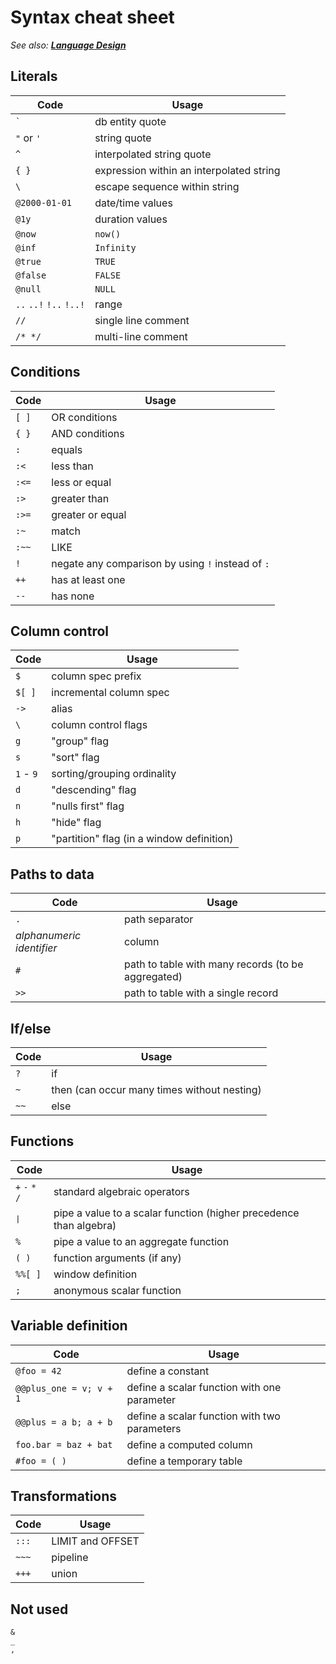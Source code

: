 # Syntax cheat sheet

_See also: **[Language Design](./design.md)**_

## Literals

| Code                    | Usage |
| --                      | -- |
| `` ` ``                 | db entity quote |
| `"` or `'`              | string quote |
| `^`                     | interpolated string quote |
| `{ }`                   | expression within an interpolated string |
| `\`                     | escape sequence within string |
| `@2000-01-01`           | date/time values |
| `@1y`                   | duration values |
| `@now`                  | `now()` |
| `@inf`                  | `Infinity` |
| `@true`                 | `TRUE` |
| `@false`                | `FALSE` |
| `@null`                 | `NULL` |
| `..` `..!` `!..` `!..!` | range |
| `//`                    | single line comment |
| `/* */`                 | multi-line comment |

## Conditions

| Code   | Usage |
| --     | -- |
| `[ ]`  | OR conditions |
| `{ }`  | AND conditions |
| `:`    | equals |
| `:<`   | less than |
| `:<=`  | less or equal |
| `:>`   | greater than |
| `:>=`  | greater or equal |
| `:~`   | match |
| `:~~`  | LIKE |
| `!`    | negate any comparison by using `!` instead of `:` |
| `++`   | has at least one |
| `--`   | has none |

## Column control

| Code      | Usage |
| --        | -- |
| `$`       | column spec prefix |
| `$[ ]`    | incremental column spec |
| `->`      | alias |
| `\`       | column control flags |
| `g`       | "group" flag |
| `s`       | "sort" flag |
| `1` - `9` | sorting/grouping ordinality |
| `d`       | "descending" flag |
| `n`       | "nulls first" flag |
| `h`       | "hide" flag |
| `p`       | "partition" flag (in a window definition) |

## Paths to data

| Code                      | Usage |
| --                        | -- |
| `.`                       | path separator |
| _alphanumeric identifier_ | column |
| `#`                       | path to table with many records (to be aggregated) |
| `>>`                      | path to table with a single record |

## If/else

| Code | Usage |
| --   | -- |
| `?`  | if |
| `~`  | then (can occur many times without nesting) |
| `~~` | else |

## Functions

| Code                    | Usage |
| --                      | -- |
| `+` `-` `*` `/`         | standard algebraic operators |
| <tt>&VerticalLine;</tt> | pipe a value to a scalar function (higher precedence than algebra) |
| `%`                     | pipe a value to an aggregate function |
| `( )`                   | function arguments (if any) |
| `%%[ ]`                 | window definition |
| `;`                     | anonymous scalar function |

## Variable definition

| Code                    | Usage |
| --                      | -- |
| `@foo = 42`             | define a constant |
| `@@plus_one = v; v + 1` | define a scalar function with one parameter |
| `@@plus = a b; a + b`   | define a scalar function with two parameters |
| `foo.bar = baz + bat`   | define a computed column |
| `#foo = ( )`            | define a temporary table |

## Transformations

| Code  | Usage |
| --    | -- |
| `:::` | LIMIT and OFFSET |
| `~~~` | pipeline |
| `+++` | union |

## Not used

```
&
_
,
```
